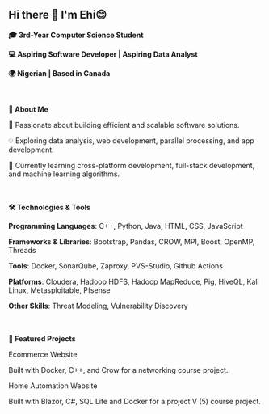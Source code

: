 ## Hi there 👋 I'm Ehi😊

**🎓 3rd-Year Computer Science Student**

**💻 Aspiring Software Developer | Aspiring Data Analyst**

**🌍 Nigerian | Based in Canada**

<br><br>
**🚀 About Me**

🌟 Passionate about building efficient and scalable software solutions.

💡 Exploring data analysis, web development, parallel processing, and app development.

🌱 Currently learning cross-platform development, full-stack development, and machine learning algorithms.

<br><br>
**🛠️ Technologies & Tools**

**Programming Languages**: C++, Python, Java, HTML, CSS, JavaScript

**Frameworks & Libraries**: Bootstrap, Pandas, CROW, MPI, Boost, OpenMP, Threads

**Tools**: Docker, SonarQube, Zaproxy, PVS-Studio, Github Actions

**Platforms**: Cloudera, Hadoop HDFS, Hadoop MapReduce, Pig, HiveQL, Kali Linux, Metasploitable, Pfsense

**Other Skills**: Threat Modeling, Vulnerability Discovery

<br><br>
**🌟 Featured Projects**

Ecommerce Website

Built with Docker, C++, and Crow for a networking course project.

Home Automation Website

Built with Blazor, C#, SQL Lite and Docker for a project V (5) course project.



<!--
**Osezuah/Osezuah** is a ✨ _special_ ✨ repository because its `README.md` (this file) appears on your GitHub profile.

Here are some ideas to get you started:

- 🔭 I’m currently working on ...
- 🌱 I’m currently learning ...
- 👯 I’m looking to collaborate on ...
- 🤔 I’m looking for help with ...
- 💬 Ask me about ...
- 📫 How to reach me: ...
- 😄 Pronouns: ...
- ⚡ Fun fact: ...
-->
